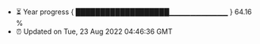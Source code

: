 - ⏳ Year progress { ███████████████████▁▁▁▁▁▁▁▁▁▁▁ } 64.16 %
- ⏰ Updated on Tue, 23 Aug 2022 04:46:36 GMT

